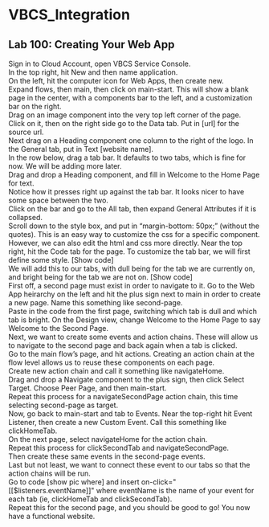 # VBCS_Integration
<h2> Lab 100: Creating Your Web App </h2>

<p>
Sign in to Cloud Account, open VBCS Service Console.<br>
In the top right, hit New and then name application.<br>
On the left, hit the computer icon for Web Apps, then create new. <br>
Expand flows, then main, then click on main-start. This will show a blank page in the center, with a components bar to the left, and a customization bar on the right.<br>
Drag on an image component into the very top left corner of the page. <br>
Click on it, then on the right side go to the Data tab. Put in [url] for the source url. <br>
Next drag on a Heading component one column to the right of the logo. In the General tab, put in Text [website name].<br>
In the row below, drag a tab bar. It defaults to two tabs, which is fine for now. We will be adding more later.<br>
Drag and drop a Heading component, and fill in Welcome to the Home Page for text.<br>
Notice how it presses right up against the tab bar. It looks nicer to have some space between the two. <br>
Click on the bar and go to the All tab, then expand General Attributes if it is collapsed. <br>
Scroll down to the style box, and put in “margin-bottom: 50px;” (without the quotes). This is an easy way to customize the css for a specific component. <br>
However, we can also edit the html and css more directly. Near the top right, hit the Code tab for the page. 
To customize the tab bar, we will first define some style. [Show code]<br>
We will add this to our tabs, with dull being for the tab we are currently on, and bright being for the tab we are not on. [Show code]<br>
First off, a second page must exist in order to navigate to it. Go to the Web App heirarchy on the left and hit the plus sign next to main in order to create a new page. Name this something like second-page. <br>
Paste in the code from the first page, switching which tab is dull and which tab is bright. On the Design view, change Welcome to the Home Page to say Welcome to the Second Page.<br>
Next, we want to create some events and action chains. These will allow us to navigate to the second page and back again when a tab is clicked.<br>
Go to the main flow’s page, and hit actions. Creating an action chain at the flow level allows us to reuse these components on each page.<br>
Create new action chain and call it something like navigateHome. <br>
Drag and drop a Navigate component to the plus sign, then click Select Target. Choose Peer Page, and then main-start.<br>
Repeat this process for a navigateSecondPage action chain, this time selecting second-page as target.<br>
Now, go back to main-start and tab to Events. Near the top-right hit Event Listener, then create a new Custom Event. Call this something like clickHomeTab. <br>
On the next page, select navigateHome for the action chain.<br>
Repeat this process for clickSecondTab and navigateSecondPage.<br>
Then create these same events in the second-page events.<br>
Last but not least, we want to connect these event to our tabs so that the action chains will be run.<br>
Go to code [show pic where] and insert on-click="[[$listeners.eventName]]" where eventName is the name of your event for each tab (ie, clickHomeTab and clickSecondTab). <br>
Repeat this for the second page, and you should be good to go! You now have a functional website.<br>
</p>
